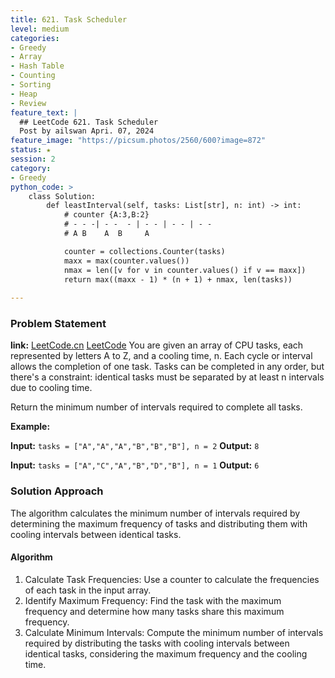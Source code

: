 ```yaml
---
title: 621. Task Scheduler
level: medium
categories:
- Greedy
- Array
- Hash Table
- Counting
- Sorting
- Heap
- Review
feature_text: |
  ## LeetCode 621. Task Scheduler
  Post by ailswan Apri. 07, 2024
feature_image: "https://picsum.photos/2560/600?image=872"
status: ★
session: 2
category:
- Greedy
python_code: >
    class Solution:
        def leastInterval(self, tasks: List[str], n: int) -> int:
            # counter {A:3,B:2}
            # - - -| - -  - | - - | - - | - -
            # A B    A  B     A 

            counter = collections.Counter(tasks)
            maxx = max(counter.values())
            nmax = len([v for v in counter.values() if v == maxx])
            return max((maxx - 1) * (n + 1) + nmax, len(tasks))
    
---
```


### Problem Statement
**link:**
[LeetCode.cn](https://leetcode.cn/problems/task-scheduler//)
[LeetCode](https://leetcode.com/task-scheduler//)
You are given an array of CPU tasks, each represented by letters A to Z, and a cooling time, n. Each cycle or interval allows the completion of one task. Tasks can be completed in any order, but there's a constraint: identical tasks must be separated by at least n intervals due to cooling time.

​Return the minimum number of intervals required to complete all tasks.


**Example:**

**Input:** `tasks = ["A","A","A","B","B","B"], n = 2`
**Output:** `8`

**Input:** `tasks = ["A","C","A","B","D","B"], n = 1`
**Output:** `6`
 
 
### Solution Approach

The algorithm calculates the minimum number of intervals required by determining the maximum frequency of tasks and distributing them with cooling intervals between identical tasks.

#### Algorithm
1. Calculate Task Frequencies: Use a counter to calculate the frequencies of each task in the input array.
2. Identify Maximum Frequency: Find the task with the maximum frequency and determine how many tasks share this maximum frequency.
3. Calculate Minimum Intervals: Compute the minimum number of intervals required by distributing the tasks with cooling intervals between identical tasks, considering the maximum frequency and the cooling time.
